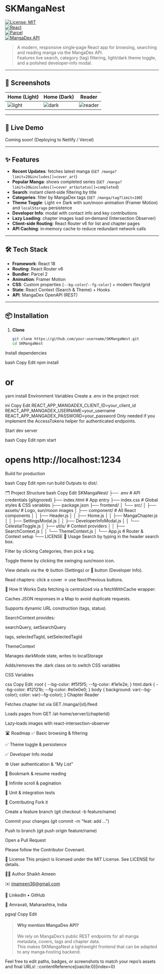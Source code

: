 # SKMangaNest

[![License: MIT](https://img.shields.io/badge/License-MIT-blue.svg)](LICENSE)  
[![React](https://img.shields.io/badge/Library-React-blue.svg)](https://reactjs.org/)  
[![Parcel](https://img.shields.io/badge/Bundler-Parcel-important.svg)](https://parceljs.org/)  
[![MangaDex API](https://img.shields.io/badge/API-MangaDex-orange.svg)](https://api.mangadex.org/)

> A modern, responsive single‑page React app for browsing, searching and reading manga via the MangaDex API.  
> Features live search, category (tag) filtering, light/dark theme toggle, and a polished developer‑info modal.

---

## 📸 Screenshots

| Home (Light)   | Home (Dark)    | Reader         |
| -------------- | -------------- | -------------- |
| ![light][light] | ![dark][dark] | ![reader][reader] |

[light]: <img width="1903" height="911" alt="image" src="https://github.com/user-attachments/assets/cd3b118c-b8a2-49f3-b248-69a386e72e06" />
  
[dark]: <img width="1902" height="907" alt="image" src="https://github.com/user-attachments/assets/5cfa4919-108f-4af1-941c-6c1648b17d10" />
 
[reader]: <img width="1905" height="904" alt="image" src="https://github.com/user-attachments/assets/dd7e0679-a222-4f34-83c6-25edc9823351" />


---

## 🚀 Live Demo

Coming soon! (Deploying to Netlify / Vercel)

---

## ✨ Features

- **Recent Updates**: fetches latest manga (`GET /manga?limit=20&includes[]=cover_art`)  
- **Popular Manga**: shows completed series (`GET /manga?limit=20&includes[]=cover_art&status[]=completed`)  
- **Search**: instant client‑side filtering by title  
- **Categories**: filter by MangaDex tags (`GET /manga/tag?limit=100`)  
- **Theme Toggle**: Light ↔ Dark with sun/moon animation (Framer Motion) and `localStorage` persistence  
- **Developer Info**: modal with contact info and key contributions  
- **Lazy Loading**: chapter images load on‑demand (Intersection Observer)  
- **Client‑side Routing**: React Router v6 for list and chapter pages  
- **API Caching**: in‑memory cache to reduce redundant network calls  

---

## 🛠️ Tech Stack

- **Framework**: React 18  
- **Routing**: React Router v6  
- **Bundler**: Parcel 2  
- **Animation**: Framer Motion  
- **CSS**: Custom properties ( `--bg-color`/`--fg-color` ) + modern flex/grid  
- **State**: React Context (Search & Theme) + Hooks  
- **API**: MangaDex OpenAPI (REST)  

---

## 📦 Installation

1. **Clone**  
   ```bash
   git clone https://github.com/your-username/SKMangaNest.git
   cd SKMangaNest
Install dependencies

bash
Copy
Edit
npm install
# or
yarn install
Environment Variables
Create a .env in the project root:

ini
Copy
Edit
REACT_APP_MANGADEX_CLIENT_ID=your_client_id
REACT_APP_MANGADEX_USERNAME=your_username
REACT_APP_MANGADEX_PASSWORD=your_password
Only needed if you implement the AccessTokens helper for authenticated endpoints.

Start dev server

bash
Copy
Edit
npm start
# opens http://localhost:1234
Build for production

bash
Copy
Edit
npm run build
Outputs to dist/.

🗂️ Project Structure
bash
Copy
Edit
SKMangaNest/
├── .env                  # API credentials (gitignored)
├── index.html            # App entry
├── index.css             # Global styles & CSS variables
├── package.json
├── frontend/
│   └── src/
│       ├── assets/       # Logo, sun/moon images
│       ├── component/    # All React components
│       │   ├── Header.js
│       │   ├── Home.js
│       │   ├── MangaChapter.js
│       │   ├── SettingsModal.js
│       │   ├── DeveloperInfoModal.js
│       │   └── CelestialToggle.js
│       ├── utils/        # Context providers
│       │   ├── SearchContext.js
│       │   └── ThemeContext.js
│       └── App.js        # Router & Context setup
└── LICENSE
📜 Usage
Search by typing in the header search box.

Filter by clicking Categories, then pick a tag.

Toggle theme by clicking the swinging sun/moon icon.

View details via the ⚙️ button (Settings) or 👤 button (Developer Info).

Read chapters: click a cover → use Next/Previous buttons.

📖 How It Works
Data fetching is centralized via a fetchWithCache wrapper:

Caches JSON responses in a Map to avoid duplicate requests.

Supports dynamic URL construction (tags, status).

SearchContext provides:

searchQuery, setSearchQuery

tags, selectedTagId, setSelectedTagId

ThemeContext

Manages darkMode state, writes to localStorage

Adds/removes the .dark class on <html> to switch CSS variables

CSS Variables

css
Copy
Edit
:root { --bg-color: #f5f5f5; --fg-color: #1e1e2e; }
html.dark { --bg-color: #12121b; --fg-color: #e0e0e0; }
body { background: var(--bg-color); color: var(--fg-color); }
Chapter Reader

Fetches chapter list via GET /manga/{id}/feed

Loads pages from GET /at-home/server/{chapterId}

Lazy‑loads images with react-intersection-observer

🛣️ Roadmap
✅ Basic browsing & filtering

✅ Theme toggle & persistence

✅ Developer Info modal

⚙️ User authentication & “My List”

🔖 Bookmark & resume reading

🔁 Infinite scroll & pagination

🧪 Unit & integration tests

💬 Contributing
Fork it

Create a feature branch (git checkout -b feature/name)

Commit your changes (git commit -m "feat: add …")

Push to branch (git push origin feature/name)

Open a Pull Request

Please follow the Contributor Covenant.

📄 License
This project is licensed under the MIT License. See LICENSE for details.

🙋‍♂️ Author
Shaikh Ameen

✉️ imameen36@gmail.com

🔗 LinkedIn • GitHub

📍 Amravati, Maharashtra, India

pgsql
Copy
Edit

> #### Why mention MangaDex API?
> We rely on MangaDex’s public REST endpoints for all manga metadata, covers, tags and chapter data.  
> This makes SKMangaNest a lightweight frontend that can be adapted to any manga‑hosting backend.

Feel free to edit paths, badges, or screenshots to match your repo’s assets and final URLs!
::contentReference[oaicite:0]{index=0}
